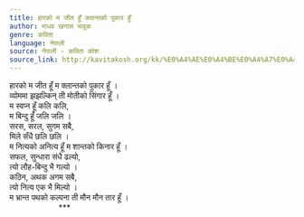 ```yaml
---
title: हारको म जीत हुँ क्लान्तको पुकार हुँ
author: माधव खनाल भावुक
genre: कविता
language: नेपाली
source: नेपाली - कविता कोश
source_link: http://kavitakosh.org/kk/%E0%A4%AE%E0%A4%BE%E0%A4%A7%E0%A4%B5_%E0%A4%96%E0%A4%A8%E0%A4%BE%E0%A4%B2_%E0%A4%AD%E0%A4%BE%E0%A4%B5%E0%A5%81%E0%A4%95
---
```


हारको म जीत हूँ म क्लान्तको पुकार हूँ ।  
व्योममा झझल्किन् ती मोतीको सिंगार हूँ ।  
म स्वप्न हूँ कलि कलि,  
म बिन्दु हूँ जलि जलि ।  
सरस, सरल, सुगम सबै,  
मिले सँधै छलि छलि ।  
म नित्यको अनित्य हूँ म शान्तको किनार हूँ ।  
सफल, सुन्धारा संधै ढल्यो,  
त्यो लौह-बिन्दु भै गल्यो ।  
कठिन, अथक अगम सबै,  
त्यो नित्य एक भै मिल्यो ।  
म भ्रान्त पथको कल्पना ती मौन मौन तार हूँ ।  
                      \*\*\*
